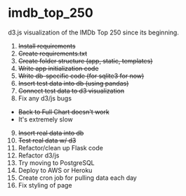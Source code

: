 # imdb_top_250
d3.js visualization of the IMDb Top 250 since its beginning.

1. ~~Install requirements~~
2. ~~Create requirements.txt~~
3. ~~Create folder structure (app, static, templates)~~
4. ~~Write app initialization code~~
5. ~~Write db-specific code (for sqlite3 for now)~~
6. ~~Insert test data into db (using pandas)~~
7. ~~Connect test data to d3 visualization~~
8. Fix any d3/js bugs
  * ~~Back to Full Chart doesn't work~~
  * It's extremely slow
9. ~~Insert real data into db~~
10. ~~Test real data w/ d3~~
11. Refactor/clean up Flask code
12. Refactor d3/js
13. Try moving to PostgreSQL
14. Deploy to AWS or Heroku
15. Create cron job for pulling data each day
16. Fix styling of page
